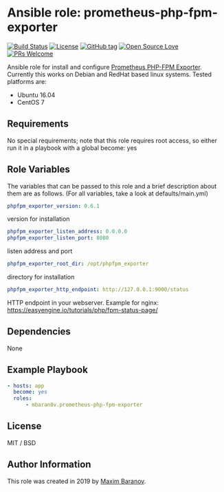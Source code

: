 # Ansible role: prometheus-php-fpm-exporter

[![Build Status](https://travis-ci.com/mbaran0v/ansible-role-prometheus-php-fpm-exporter.svg?branch=master)](https://travis-ci.com/mbaran0v/ansible-role-prometheus-php-fpm-exporter) [![License](https://img.shields.io/badge/license-MIT%20License-brightgreen.svg)](https://opensource.org/licenses/MIT) [![GitHub tag](https://img.shields.io/github/tag/mbaran0v/ansible-role-prometheus-php-fpm-exporter.svg)](https://github.com/mbaran0v/ansible-role-prometheus-php-fpm-exporter/tags/) [![Open Source Love](https://badges.frapsoft.com/os/v1/open-source.svg?v=103)](https://github.com/ellerbrock/open-source-badges/) [![PRs Welcome](https://img.shields.io/badge/PRs-welcome-brightgreen.svg?style=flat-square)](http://makeapullrequest.com)

Ansible role for install and configure [Prometheus PHP-FPM Exporter](https://github.com/bakins/php-fpm-exporter). Currently this works on Debian and RedHat based linux systems. Tested platforms are:

* Ubuntu 16.04
* CentOS 7

Requirements
------------

No special requirements; note that this role requires root access, so either run it in a playbook with a global become: yes

Role Variables
--------------

The variables that can be passed to this role and a brief description about them are as follows. (For all variables, take a look at defaults/main.yml)

```yaml
phpfpm_exporter_version: 0.6.1
```
version for installation

```yaml
phpfpm_exporter_listen_address: 0.0.0.0
phpfpm_exporter_listen_port: 8080
```
listen address and port

```yaml
phpfpm_exporter_root_dir: /opt/phpfpm_exporter
```
directory for installation

```yaml
phpfpm_exporter_http_endpoint: http://127.0.0.1:9000/status
```
HTTP endpoint in your webserver. Example for nginx: https://easyengine.io/tutorials/php/fpm-status-page/


Dependencies
------------

None

Example Playbook
----------------

```yaml
- hosts: app
  become: yes
  roles:
      - mbaran0v.prometheus-php-fpm-exporter
```

License
-------

MIT / BSD

Author Information
------------------

This role was created in 2019 by [Maxim Baranov](https://github.com/mbaran0v).
